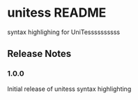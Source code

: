 # unitess README

syntax highlighing for UniTessssssssss

## Release Notes

### 1.0.0

Initial release of unitess syntax highlighting
